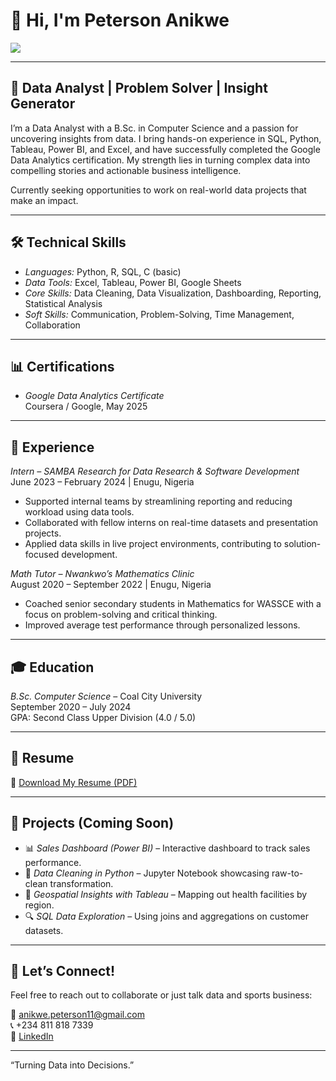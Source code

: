 # 👋 Hi, I'm Peterson Anikwe

<a href="http://linkedin.com/in/peterson-anikwe-962036244">
  <img src="https://img.shields.io/badge/-Connect on LinkedIn-0077B5?style=flat-square&logo=Linkedin&logoColor=white" />
</a>

---

## 💼 Data Analyst | Problem Solver | Insight Generator

I’m a Data Analyst with a B.Sc. in Computer Science and a passion for uncovering insights from data. I bring hands-on experience in SQL, Python, Tableau, Power BI, and Excel, and have successfully completed the Google Data Analytics certification. My strength lies in turning complex data into compelling stories and actionable business intelligence.

Currently seeking opportunities to work on real-world data projects that make an impact.

---

## 🛠 Technical Skills

- *Languages:* Python, R, SQL, C (basic)
- *Data Tools:* Excel, Tableau, Power BI, Google Sheets
- *Core Skills:* Data Cleaning, Data Visualization, Dashboarding, Reporting, Statistical Analysis
- *Soft Skills:* Communication, Problem-Solving, Time Management, Collaboration

---

## 📊 Certifications

- *Google Data Analytics Certificate*  
  Coursera / Google, May 2025

---

## 🧠 Experience

*Intern – SAMBA Research for Data Research & Software Development*  
June 2023 – February 2024 | Enugu, Nigeria  
- Supported internal teams by streamlining reporting and reducing workload using data tools.  
- Collaborated with fellow interns on real-time datasets and presentation projects.  
- Applied data skills in live project environments, contributing to solution-focused development.

*Math Tutor – Nwankwo’s Mathematics Clinic*  
August 2020 – September 2022 | Enugu, Nigeria  
- Coached senior secondary students in Mathematics for WASSCE with a focus on problem-solving and critical thinking.  
- Improved average test performance through personalized lessons.

---

## 🎓 Education

*B.Sc. Computer Science* – Coal City University  
September 2020 – July 2024  
GPA: Second Class Upper Division (4.0 / 5.0)

---

## 📄 Resume

📄 [Download My Resume (PDF)](./Peterson_Anikwe_CV_pdf.pdf)

---

## 🚀 Projects (Coming Soon)

- 📊 *Sales Dashboard (Power BI)* – Interactive dashboard to track sales performance.
- 🧹 *Data Cleaning in Python* – Jupyter Notebook showcasing raw-to-clean transformation.
- 📍 *Geospatial Insights with Tableau* – Mapping out health facilities by region.
- 🔍 *SQL Data Exploration* – Using joins and aggregations on customer datasets.

---

## 💬 Let’s Connect!

Feel free to reach out to collaborate or just talk data and sports business:

📧 anikwe.peterson11@gmail.com  
📞 +234 811 818 7339  
🔗 [LinkedIn](http://linkedin.com/in/peterson-anikwe-962036244)

---

“Turning Data into Decisions.”
